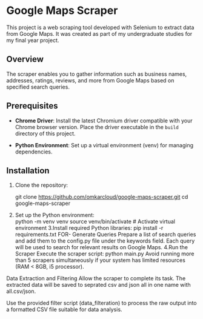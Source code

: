 # Google Maps Scraper

This project is a web scraping tool developed with Selenium to extract data from Google Maps. It was created as part of my undergraduate studies for my final year project.

## Overview

The scraper enables you to gather information such as business names, addresses, ratings, reviews, and more from Google Maps based on specified search queries.

## Prerequisites

- **Chrome Driver**: Install the latest Chromium driver compatible with your Chrome browser version. Place the driver executable in the `build` directory of this project.
  
- **Python Environment**: Set up a virtual environment (venv) for managing dependencies.

## Installation

1. Clone the repository:

 
   git clone https://github.com/omkarcloud/google-maps-scraper.git
   cd google-maps-scraper
2. Set up the Python environment:    
    python -m venv venv
source venv/bin/activate  # Activate virtual environment
3.Install required Python libraries:
  pip install -r requirements.txt
   FOR-
Generate Queries
Prepare a list of search queries and add them to the config.py file under the keywords field. Each query will be used to search for relevant results on Google Maps.
4.Run the Scraper
Execute the scraper script:
python main.py
Avoid running more than 5 scrapers simultaneously if your system has limited resources (RAM < 8GB, i5 processor).

Data Extraction and Filtering
Allow the scraper to complete its task. The extracted data will be saved to seprated csv and json all in one name with all.csv/json.

Use the provided filter script (data_filteration) to process the raw output into a formatted CSV file suitable for data analysis.

   
